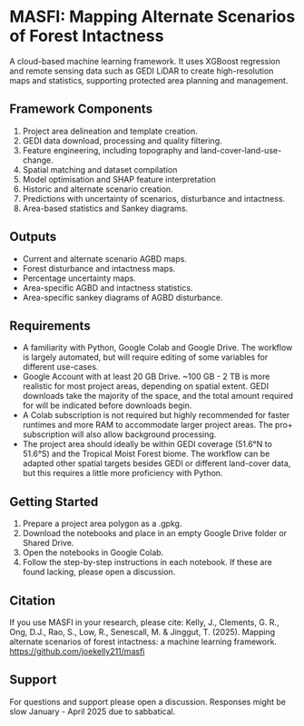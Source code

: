 # MASFI: Mapping Alternate Scenarios of Forest Intactness

A cloud-based machine learning framework. It uses XGBoost regression and remote sensing data such as GEDI LiDAR to create high-resolution maps and statistics, supporting protected area planning and management.

## Framework Components

1. Project area delineation and template creation.
2. GEDI data download, processing and quality filtering.
3. Feature engineering, including topography and land-cover-land-use-change.
4. Spatial matching and dataset compilation
5. Model optimisation and SHAP feature interpretation
6. Historic and alternate scenario creation.
7. Predictions with uncertainty of scenarios, disturbance and intactness.
8. Area-based statistics and Sankey diagrams.


## Outputs

- Current and alternate scenario AGBD maps.
- Forest disturbance and intactness maps.
- Percentage uncertainty maps.
- Area-specific AGBD and intactness statistics.
- Area-specific sankey diagrams of AGBD disturbance.

## Requirements

- A familiarity with Python, Google Colab and Google Drive. The workflow is largely automated, but will require editing of some variables for different use-cases.
- Google Account with at least 20 GB Drive. ~100 GB - 2 TB is more realistic for most project areas, depending on spatial extent. GEDI downloads take the majority of the space, and the total amount required for will be indicated before downloads begin.
- A Colab subscription is not required but highly recommended for faster runtimes and more RAM to accommodate larger project areas. The pro+ subscription will also allow background processing.
- The project area should ideally be within GEDI coverage (51.6°N to 51.6°S) and the Tropical Moist Forest biome. The workflow can be adapted other spatial targets besides GEDI or different land-cover data, but this requires a little more proficiency with Python.

## Getting Started

1. Prepare a project area polygon as a .gpkg.
2. Download the notebooks and place in an empty Google Drive folder or Shared Drive.
3. Open the notebooks in Google Colab.
4. Follow the step-by-step instructions in each notebook. If these are found lacking, please open a discussion.

## Citation

If you use MASFI in your research, please cite:
Kelly, J., Clements, G. R., Ong, D.J., Rao, S., Low, R., Senescall, M. & Jinggut, T. (2025). Mapping alternate scenarios of forest intactness: a machine learning framework. https://github.com/joekelly211/masfi

## Support

For questions and support please open a discussion. Responses might be slow January - April 2025 due to sabbatical.
